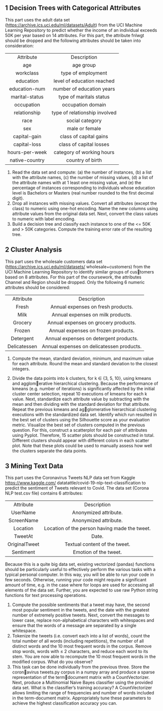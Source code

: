 ## **1 Decision Trees with Categorical Attributes**
This part uses the adult data set (https://archive.ics.uci.edu/ml/datasets/Adult) from the
UCI Machine Learning Repository to predict whether the income of an individual exceeds 50K per
year based on 14 attributes. For this part, the attribute fnlwgt should be dropped and the following
attributes should be taken into consideration:
<table style="text-align:center" >
        <tr>
            <td>Attribute</td>
            <td>Description</td>
        </tr>
        <tr>
            <td>age</td>
            <td>age group</td>
        </tr>
        <tr>
            <td>workclass</td>
            <td>type of employment</td>
        </tr>
        <tr>
            <td>education</td>
            <td>level of education reached</td>
        </tr>
        <tr>
            <td>education-num</td>
            <td>number of education years</td>
        </tr>
        <tr>
            <td>marital-status</td>
            <td>type of maritals status</td>
        </tr>
        <tr>
            <td>occupation</td>
            <td>occupation domain</td>
        </tr>
        <tr>
            <td>relationship</td>
            <td>type of relationship involved</td>
        </tr>
        <tr>
            <td>race</td>
            <td>social category</td>
        </tr>
        <tr>
            <td>sex</td>
            <td>male or female</td>
        </tr>
        <tr>
            <td>capital-gain</td>
            <td>class of capital gains</td>
        </tr>
        <tr>
            <td>capital-loss</td>
            <td>class of capital losses</td>
        </tr>
        <tr>
            <td>hours-per-week</td>
            <td>category of working hours</td>
        </tr>
        <tr>
            <td>native-country </td>
            <td>country of birth</td>
        </tr>
    </table>

1. Read the data set and compute: (a) the number of instances, (b) a list with the
attribute names, (c) the number of missing values, (d) a list of the attribute names with at
1 least one missing value, and (e) the percentage of instances corresponding to individuals whose
education level is Bachelors or Masters (real number rounded to the first decimal digit).
2. Drop all instances with missing values. Convert all attributes (except the class) to
numeric using one-hot encoding. Name the new columns using attribute values from the original
data set. Next, convert the class values to numeric with label encoding.
3. Build a decision tree and classify each instance to one of the <= 50K and > 50K
categories. Compute the training error rate of the resulting tree.


## **2 Cluster Analysis**
This part uses the wholesale customers data set (https://archive.ics.uci.edu/ml/datasets/
wholesale+customers) from the UCI Machine Learning Repository to identify similar groups of customers based on 8 attributes. For this part of the coursework, the attributes Channel and Region
should be dropped. Only the following 6 numeric attributes should be considered:
<table style="text-align:center" >
        <tr>
            <td>Attribute</td>
            <td>Description</td>
        </tr>
        <tr>
            <td>Fresh</td>
            <td>Annual expenses on fresh products.</td>
        </tr>
        <tr>
            <td>Milk </td>
            <td>Annual expenses on milk products.</td>
        </tr>
        <tr>
            <td>Grocery </td>
            <td>Annual expenses on grocery products.</td>
        </tr>
        <tr>
            <td>Frozen</td>
            <td>Annual expenses on frozen products.</td>
        </tr>
        <tr>
            <td>Detergent</td>
            <td>Annual expenses on detergent products.</td>
        </tr>
        <tr>
            <td>Delicatessen</td>
            <td>Annual expenses on delicatessen products.</td>
        </tr>
    </table>

1. Compute the mean, standard deviation, minimum, and maximum value for each
attribute. Round the mean and standard deviation to the closest integers.

2. Divide the data points into k clusters, for k ∈ {3, 5, 10}, using kmeans and agglomerative hierarchical clustering. Because the performance of kmeans (e.g. number of iterations)
is significantly affected by the initial cluster center selection, repeat 10 executions of kmeans for
each k value. Next, standardize each attribute value by subtracting with the mean and then
dividing with the standard deviation for that attribute. Repeat the previous kmeans and agglomerative hierarchical clustering executions with the standardized data set. Identify which run
resulted in the best set of clusters using the Silhouette score as your evaluation metric. Visualize
the best set of clusters computed in the previous question. For this, construct a scatterplot for
each pair of attributes using Pyplot. Therefore, 15 scatter plots should be constructed in total.
Different clusters should appear with different colors in each scatter plot. Note that these plots
could be used to manually assess how well the clusters separate the data points.


## **3 Mining Text Data**
This part uses the Coronavirus Tweets NLP data set from Kaggle https://www.kaggle.com/
datatattle/covid-19-nlp-text-classification to predict the sentiment of Tweets relevant to
Covid. The data set (Corona NLP test.csv file) contains 6 attributes:
<table style="text-align:center" >
        <tr>
            <td>Attribute</td>
            <td>Description</td>
        </tr>
        <tr>
            <td>UserName</td>
            <td>Anonymized attribute.</td>
        </tr>
        <tr>
            <td>ScreenName</td>
            <td>Anonymized attribute.</td>
        </tr>
        <tr>
            <td>Location </td>
            <td>Location of the person having made the tweet.</td>
        </tr>
        <tr>
            <td>TweetAt</td>
            <td>Date.</td>
        </tr>
        <tr>
            <td>OriginalTweet</td>
            <td>Textual content of the tweet.</td>
        </tr>
        <tr>
            <td>Sentiment</td>
            <td>Emotion of the tweet.</td>
        </tr>
    </table>

Because this is a quite big data set, existing vectorized (pandas) functions should be particularly useful
to effectively perform the various tasks with a typical personal computer. In this way, you will be able
to run your code in few seconds. Otherwise, running your code might require a significant amount of
time, e.g. in the case where for loops are used for accessing all elements of the data set. Further, you
are expected to use raw Python string functions for text processing operations.

1. Compute the possible sentiments that a tweet may have, the second most popular
sentiment in the tweets, and the date with the greatest number of extremely positive tweets.
Next, convert the messages to lower case, replace non-alphabetical characters with whitespaces
and ensure that the words of a message are separated by a single whitespace.
2. Tokenize the tweets (i.e. convert each into a list of words), count the total number
of all words (including repetitions), the number of all distinct words and the 10 most frequent
words in the corpus. Remove stop words, words with ≤ 2 characters, and reduce each word to
its stem. You are now able to recompute the 10 most frequent words in the modified corpus.
What do you observe?
4. This task can be done individually from the previous three. Store the coronavirus tweets.py corpus in a numpy array and produce a sparse representation of the termdocument matrix with a CountVectorizer. Next, produce a Multinomial Naive Bayes classifier
using the provided data set. What is the classifier’s training accuracy? A CountVectorizer allows
limiting the range of frequencies and number of words included in the term-document matrix.
Appropriately tune these parameters to achieve the highest classification accuracy you can.




